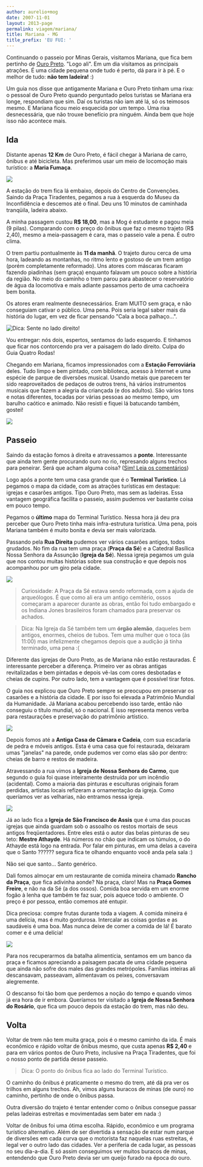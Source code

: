 ```yaml
---
author: aurelio+mog
date: 2007-11-01
layout: 2013-page
permalink: viagem/mariana/
title: Mariana - MG
title_prefix: 'EU FUI: '
---
```


Continuando o passeio por Minas Gerais, visitamos Mariana, que fica bem pertinho de [Ouro Preto](http://aurelio.net/viagem/ouro-preto/). "Logo ali". Em um dia visitamos as principais atrações. É uma cidade pequena onde tudo é perto, dá para ir à pé. E o melhor de tudo: **não tem ladeira!** :)

<div class="mog">
Um guia nos disse que antigamente Mariana e Ouro Preto tinham uma rixa: o pessoal de Ouro Preto quando perguntado pelos turistas se Mariana era longe, respondiam que sim. Daí os turistas não iam até lá, só os teimosos mesmo. E Mariana ficou meio esquecida por um tempo. Uma rixa desnecessária, que não trouxe benefício pra ninguém. Ainda bem que hoje isso não acontece mais.
</div>

## Ida

Distante apenas **12 Km** de Ouro Preto, é fácil chegar à Mariana de carro, ônibus e até bicicleta. Mas preferimos usar um meio de locomoção mais turístico: a **Maria Fumaça**.

![](http://aurelio.net/img/viagem/mariana/locomotiva.jpg)

A estação do trem fica lá embaixo, depois do Centro de Convenções. Saindo da Praça Tiradentes, pegamos a rua à esquerda do Museu da Inconfidência e descemos até o final. Deu uns 10 minutos de caminhada tranqüila, ladeira abaixo.

A minha passagem custou **R$ 18,00**, mas a Mog é estudante e pagou meia (9 pilas). Comparando com o preço do ônibus que faz o mesmo trajeto (R$ 2,40), mesmo a meia-passagem é cara, mas o passeio vale a pena. É outro clima.

O trem partiu pontualmente às **11 da manhã**. O trajeto durou cerca de uma hora, ladeando as montanhas, no ritmo lento e gostoso de um trem antigo (porém completamente reformado). Uns atores com máscaras ficaram fazendo piadinhas (sem graça) enquanto falavam um pouco sobre a história da região. No meio do caminho o trem parou para abastecer o reservatório de água da locomotiva e mais adiante passamos perto de uma cachoeira bem bonita.

<div class="mog">
Os atores eram realmente desnecessários. Eram MUITO sem graça, e não conseguiam cativar o público. Uma pena. Pois seria legal saber mais da história do lugar, em vez de ficar pensando "Cala a boca palhaço...".
</div>

![Dica: Sente no lado direito!](http://aurelio.net/img/viagem/mariana/trem.jpg)

<div class="mog">
Vou entregar: nós dois, espertos, sentamos do lado esquerdo. E tínhamos que ficar nos contorcendo pra ver a paisagem do lado direito. Culpa do Guia Quatro Rodas!
</div>

Chegando em Mariana, ficamos impressionados com a **Estação Ferroviária** deles. Tudo limpo e bem pintado, com biblioteca, acesso à Internet e uma espécie de parque de diversões musical. Usando metais que parecem ter sido reaproveitados de pedaços de outros trens, há vários instrumentos musicais que fazem a alegria da criançada (e dos adultos). São vários tons e notas diferentes, tocadas por várias pessoas ao mesmo tempo, um barulho caótico e animado. Não resisti e fiquei lá batucando também, gostei!

![](http://aurelio.net/img/viagem/mariana/musical.jpg)


## Passeio

Saindo da estação fomos à direita e atravessamos a **ponte**. Interessante que ainda tem gente procurando ouro no rio, represando alguns trechos para peneirar. Será que acham alguma coisa? ([Sim! Leia os comentários](http://aurelio.net/viagem/mariana/#comments))

Logo após a ponte tem uma casa grande que é o **Terminal Turístico**. Lá pegamos o mapa da cidade, com as atrações turísticas em destaque: igrejas e casarões antigos. Tipo Ouro Preto, mas sem as ladeiras. Essa vantagem geográfica facilita o passeio, assim pudemos ver bastante coisa em pouco tempo.

<div class="mog">
Pegamos o <strong>último</strong> mapa do Terminal Turístico. Nessa hora já deu pra perceber que Ouro Preto tinha mais infra-estrutura turística. Uma pena, pois Mariana também é muito bonita e devia ser mais valorizada.
</div>

Passando pela **Rua Direita** pudemos ver vários casarões antigos, todos grudados. No fim da rua tem uma praça (**Praça da Sé**) e a Catedral Basílica Nossa Senhora da Assunção (**Igreja da Sé**). Nessa igreja pegamos um guia que nos contou muitas histórias sobre sua construção e que depois nos acompanhou por um giro pela cidade.

![](http://aurelio.net/img/viagem/mariana/direita.jpg)

> Curiosidade: A Praça da Sé estava sendo reformada, com a ajuda de arqueólogos. É que como ali era um antigo cemitério, ossos começaram a aparecer durante as obras, então foi tudo embargado e os Indiana Jones brasileiros foram chamados para preservar os achados.

> Dica: Na Igreja da Sé também tem um **órgão alemão**, daqueles bem antigos, enormes, cheios de tubos. Tem uma mulher que o toca (às 11:00) mas infelizmente chegamos depois que a audição já tinha terminado, uma pena :(

Diferente das igrejas de Ouro Preto, as de Mariana não estão restauradas. É interessante perceber a diferença. Primeiro ver as obras antigas revitalizadas e bem pintadas e depois vê-las com cores desbotadas e cheias de cupins. Por outro lado, tem a vantagem que é possível tirar fotos.

<div class="mog">
O guia nos explicou que Ouro Preto sempre se preocupou em preservar os casarões e a história da cidade. E por isso foi elevada a Patrimônio Mundial da Humanidade. Já Mariana acabou percebendo isso tarde, então não conseguiu o título mundial, só o nacional. E isso representa menos verba para restaurações e preservação do patrimônio artístico.
</div>

![](http://aurelio.net/img/viagem/mariana/altar.jpg)

Depois fomos até a **Antiga Casa de Câmara e Cadeia**, com sua escadaria de pedra e móveis antigos. Esta é uma casa que foi restaurada, deixaram umas "janelas" na parede, onde pudemos ver como elas são por dentro: cheias de barro e restos de madeira.

Atravessando a rua vimos a **Igreja de Nossa Senhora do Carmo**, que segundo o guia foi quase inteiramente destruída por um incêndio (acidental). Como a maioria das pinturas e esculturas originais foram perdidas, artistas locais refizeram a ornamentação da igreja. Como queríamos ver as velharias, não entramos nessa igreja.

![](http://aurelio.net/img/viagem/mariana/igrejas.jpg)

Já ao lado fica a **Igreja de São Francisco de Assis** que é uma das poucas igrejas que ainda guardam sob o assoalho os restos mortais de seus antigos freqüentadores. Entre eles está o autor das belas pinturas de seu teto: **Mestre Athayde**. Há números no chão que indicam os túmulos, o do Athayde está logo na entrada. Por falar em pinturas, em uma delas a caveira que o Santo ?????? segura fica te olhando enquanto você anda pela sala :)

<div class="mog">
Não sei que santo... Santo genérico.
</div>

Dali fomos almoçar em um restaurante de comida mineira chamado **Rancho da Praça**, que fica adivinha aonde? Na praça, claro! Mas na **Praça Gomes Freire**, e não na da Sé (a dos ossos). Comida boa servida em um enorme fogão à lenha que também te faz suar, pois aquece todo o ambiente. O preço é por pessoa, então comemos até entupir.

<div class="mog">
Dica preciosa: compre frutas durante toda a viagem. A comida mineira é uma delícia, mas é muito gordurosa. Intercalar as coisas gordas e as saudáveis é uma boa. Mas nunca deixe de comer a comida de lá! É barato comer e é uma delícia!
</div>

![](http://aurelio.net/img/viagem/mariana/almoco.jpg)

Para nos recuperarmos da batalha alimentícia, sentamos em um banco da praça e ficamos apreciando a paisagem pacata de uma cidade pequena que ainda não sofre dos males das grandes metrópoles. Famílias inteiras ali descansavam, passeavam, alimentavam os peixes, conversavam alegremente.

O descanso foi tão bom que perdemos a noção do tempo e quando vimos já era hora de ir embora. Queríamos ter visitado a **Igreja de Nossa Senhora do Rosário**, que fica um pouco depois da estação do trem, mas não deu.


## Volta

Voltar de trem não tem muita graça, pois é o mesmo caminho da ida. É mais econômico e rápido voltar de ônibus mesmo, que custa apenas **R$ 2,40** e para em vários pontos de Ouro Preto, inclusive na Praça Tiradentes, que foi o nosso ponto de partida desse passeio.

> Dica: O ponto do ônibus fica ao lado do Terminal Turístico.

O caminho do ônibus é praticamente o mesmo do trem, até dá pra ver os trilhos em alguns trechos. Ah, vimos alguns buracos de minas (de ouro) no caminho, pertinho de onde o ônibus passa.

Outra diversão do trajeto é tentar entender como o ônibus consegue passar pelas ladeiras estreitas e movimentadas sem bater em nada :)

<div class="mog">
Voltar de ônibus foi uma ótima escolha. Rápido, econômico e um programa turístico alternativo. Além de ser divertida a sensação de estar num parque de diversões em cada curva que o motorista faz naquelas ruas estreitas, é legal ver o outro lado das cidades. Ver a periferia de cada lugar, as pessoas no seu dia-a-dia. E só assim conseguimos ver muitos buracos de minas, entendendo que Ouro Preto devia ser um queijo furado na época do ouro.
</div>
